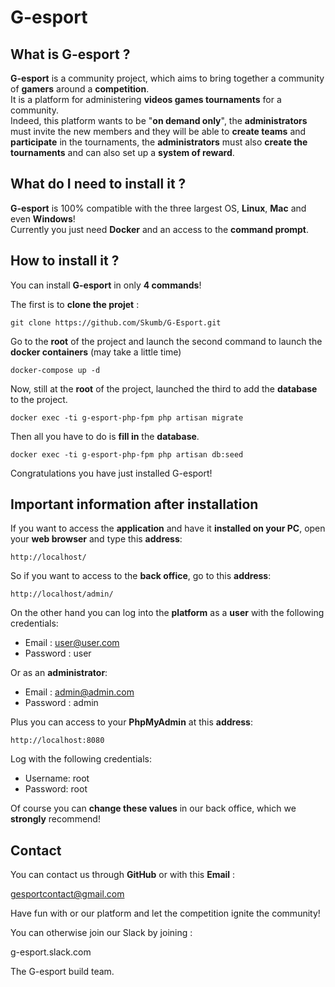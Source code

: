 # G-esport

## What is G-esport ?

**G-esport** is a community project, which aims to bring together a community of **gamers** around a **competition**.<br/>
It is a platform for administering **videos games tournaments** for a community.<br/>
Indeed, this platform wants to be "**on demand only**", the **administrators** must invite the new members and they will be able to **create teams** and **participate** in the tournaments, the **administrators** must also **create the tournaments** and can also set up a **system of reward**.

## What do I need to install it ?

**G-esport** is 100% compatible with the three largest OS, **Linux**, **Mac** and even **Windows**!<br/>
Currently you just need **Docker** and an access to the **command prompt**.

## How to install it ?

You can install **G-esport** in only **4 commands**!

The first is to **clone the projet** : 

	git clone https://github.com/Skumb/G-Esport.git

Go to the **root** of the project and launch the second command to launch the **docker containers** (may take a little time)

	docker-compose up -d

Now, still at the **root** of the project, launched the third to add the **database** to the project.

	docker exec -ti g-esport-php-fpm php artisan migrate

Then all you have to do is **fill in** the **database**.

	docker exec -ti g-esport-php-fpm php artisan db:seed

Congratulations you have just installed G-esport!

## Important information after installation

If you want to access the **application** and have it **installed on your PC**, open your **web browser** and type this **address**:
	
	http://localhost/

So if you want to access to the **back office**, go to this **address**:

	http://localhost/admin/


On the other hand you can log into the **platform** as a **user** with the following credentials:

- Email : user@user.com
- Password : user

Or as an **administrator**:

- Email : admin@admin.com
- Password : admin

Plus you can access to your **PhpMyAdmin** at this **address**:

	http://localhost:8080

Log with the following credentials:

- Username: root
- Password: root

Of course you can **change these values** in our back office, which we **strongly** recommend!

## Contact

You can contact us through **GitHub** or with this **Email** :

gesportcontact@gmail.com

Have fun with or our platform and let the competition ignite the community!

You can otherwise join our Slack by joining : 

g-esport.slack.com

The G-esport build team.






